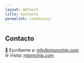 ```yaml
---
layout: default
title: Contacto
permalink: /contacto/
---
```


## Contacto

📧 Escríbeme a: [info@miprochip.com](mailto:info@miprochip.com)  
🌐 Visita: [miprochip.com](https://miprochip.com)
